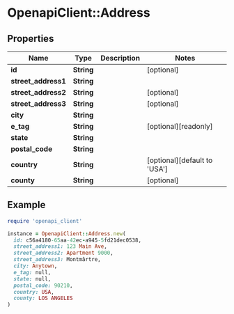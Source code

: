 # OpenapiClient::Address

## Properties

| Name | Type | Description | Notes |
| ---- | ---- | ----------- | ----- |
| **id** | **String** |  | [optional] |
| **street_address1** | **String** |  |  |
| **street_address2** | **String** |  | [optional] |
| **street_address3** | **String** |  | [optional] |
| **city** | **String** |  |  |
| **e_tag** | **String** |  | [optional][readonly] |
| **state** | **String** |  |  |
| **postal_code** | **String** |  |  |
| **country** | **String** |  | [optional][default to &#39;USA&#39;] |
| **county** | **String** |  | [optional] |

## Example

```ruby
require 'openapi_client'

instance = OpenapiClient::Address.new(
  id: c56a4180-65aa-42ec-a945-5fd21dec0538,
  street_address1: 123 Main Ave,
  street_address2: Apartment 9000,
  street_address3: Montmârtre,
  city: Anytown,
  e_tag: null,
  state: null,
  postal_code: 90210,
  country: USA,
  county: LOS ANGELES
)
```

